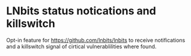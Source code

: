 # LNbits status notications and killswitch

Opt-in feature for https://github.com/lnbits/lnbits to receive notifications and a killswitch signal of cirtical vulnerablilities where found.
